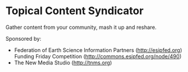 # Topical Content Syndicator

Gather content from your community, mash it up and reshare.

Sponsored by:

* Federation of Earth Science Information Partners (http://esipfed.org) Funding Friday Competition (http://commons.esipfed.org/node/490)
* The New Media Studio (http://tnms.org)
